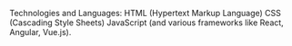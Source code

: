 Technologies and Languages: HTML (Hypertext Markup Language) CSS (Cascading Style Sheets) JavaScript (and various frameworks like React, Angular, Vue.js).

